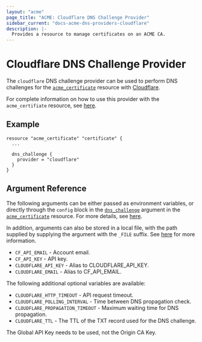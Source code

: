 ```yaml
---
layout: "acme"
page_title: "ACME: Cloudflare DNS Challenge Provider"
sidebar_current: "docs-acme-dns-providers-cloudflare"
description: |-
  Provides a resource to manage certificates on an ACME CA.
---
```


# Cloudflare DNS Challenge Provider

The `cloudflare` DNS challenge provider can be used to perform DNS challenges for
the [`acme_certificate`][resource-acme-certificate] resource with
[Cloudflare][provider-service-page].

[resource-acme-certificate]: /docs/providers/acme/r/certificate.html
[provider-service-page]: https://www.cloudflare.com/dns/

For complete information on how to use this provider with the `acme_certifiate`
resource, see [here][resource-acme-certificate-dns-challenges].

[resource-acme-certificate-dns-challenges]: /docs/providers/acme/r/certificate.html#using-dns-challenges

## Example

```hcl
resource "acme_certificate" "certificate" {
  ...

  dns_challenge {
    provider = "cloudflare"
  }
}
```

## Argument Reference

The following arguments can be either passed as environment variables, or
directly through the `config` block in the
[`dns_challenge`][resource-acme-certificate-dns-challenge-arg] argument in the
[`acme_certificate`][resource-acme-certificate] resource. For more details, see
[here][resource-acme-certificate-dns-challenges].

[resource-acme-certificate-dns-challenge-arg]: /docs/providers/acme/r/certificate.html#dns_challenge

In addition, arguments can also be stored in a local file, with the path
supplied by supplying the argument with the `_FILE` suffix. See
[here][acme-certificate-file-arg-example] for more information.

[acme-certificate-file-arg-example]: /docs/providers/acme/r/certificate.html#using-variable-files-for-provider-arguments

* `CF_API_EMAIL` - Account email.
* `CF_API_KEY` - API key.
* `CLOUDFLARE_API_KEY` - Alias to CLOUDFLARE_API_KEY.
* `CLOUDFLARE_EMAIL` - Alias to CF_API_EMAIL.

The following additional optional variables are available:

* `CLOUDFLARE_HTTP_TIMEOUT` - API request timeout.
* `CLOUDFLARE_POLLING_INTERVAL` - Time between DNS propagation check.
* `CLOUDFLARE_PROPAGATION_TIMEOUT` - Maximum waiting time for DNS propagation.
* `CLOUDFLARE_TTL` - The TTL of the TXT record used for the DNS challenge.

The Global API Key needs to be used, not the Origin CA Key.

